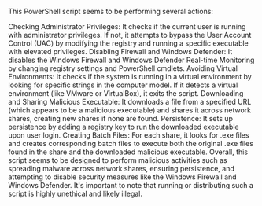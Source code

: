 
This PowerShell script seems to be performing several actions:

Checking Administrator Privileges: It checks if the current user is running with administrator privileges. If not, it attempts to bypass the User Account Control (UAC) by modifying the registry and running a specific executable with elevated privileges.
Disabling Firewall and Windows Defender: It disables the Windows Firewall and Windows Defender Real-time Monitoring by changing registry settings and PowerShell cmdlets.
Avoiding Virtual Environments: It checks if the system is running in a virtual environment by looking for specific strings in the computer model. If it detects a virtual environment (like VMware or VirtualBox), it exits the script.
Downloading and Sharing Malicious Executable: It downloads a file from a specified URL (which appears to be a malicious executable) and shares it across network shares, creating new shares if none are found.
Persistence: It sets up persistence by adding a registry key to run the downloaded executable upon user login.
Creating Batch Files: For each share, it looks for .exe files and creates corresponding batch files to execute both the original .exe files found in the share and the downloaded malicious executable.
Overall, this script seems to be designed to perform malicious activities such as spreading malware across network shares, ensuring persistence, and attempting to disable security measures like the Windows Firewall and Windows Defender. It's important to note that running or distributing such a script is highly unethical and likely illegal.
